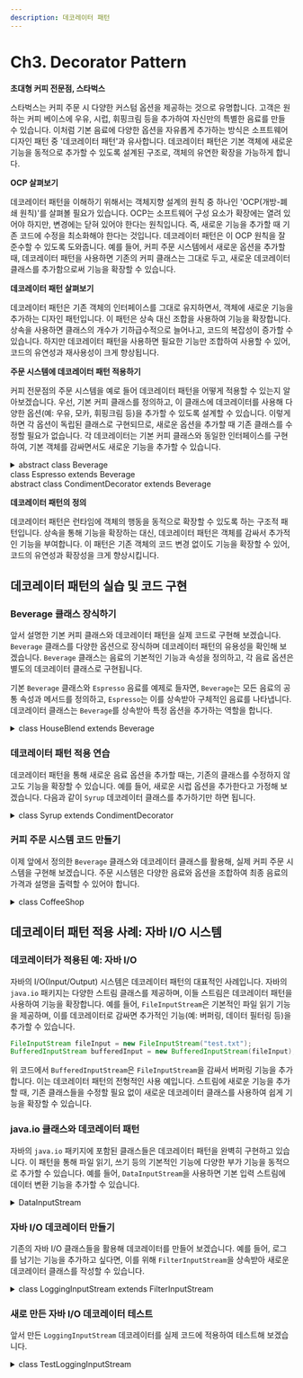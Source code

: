 ```yaml
---
description: 데코레이터 패턴
---
```


# Ch3. Decorator Pattern

**초대형 커피 전문점, 스타벅스**

스타벅스는 커피 주문 시 다양한 커스텀 옵션을 제공하는 것으로 유명합니다. 고객은 원하는 커피 베이스에 우유, 시럽, 휘핑크림 등을 추가하여 자신만의 특별한 음료를 만들 수 있습니다. 이처럼 기본 음료에 다양한 옵션을 자유롭게 추가하는 방식은 소프트웨어 디자인 패턴 중 '데코레이터 패턴'과 유사합니다. 데코레이터 패턴은 기본 객체에 새로운 기능을 동적으로 추가할 수 있도록 설계된 구조로, 객체의 유연한 확장을 가능하게 합니다.

**OCP 살펴보기**

데코레이터 패턴을 이해하기 위해서는 객체지향 설계의 원칙 중 하나인 'OCP(개방-폐쇄 원칙)'를 살펴볼 필요가 있습니다. OCP는 소프트웨어 구성 요소가 확장에는 열려 있어야 하지만, 변경에는 닫혀 있어야 한다는 원칙입니다. 즉, 새로운 기능을 추가할 때 기존 코드에 수정을 최소화해야 한다는 것입니다. 데코레이터 패턴은 이 OCP 원칙을 잘 준수할 수 있도록 도와줍니다. 예를 들어, 커피 주문 시스템에서 새로운 옵션을 추가할 때, 데코레이터 패턴을 사용하면 기존의 커피 클래스는 그대로 두고, 새로운 데코레이터 클래스를 추가함으로써 기능을 확장할 수 있습니다.

**데코레이터 패턴 살펴보기**

데코레이터 패턴은 기존 객체의 인터페이스를 그대로 유지하면서, 객체에 새로운 기능을 추가하는 디자인 패턴입니다. 이 패턴은 상속 대신 조합을 사용하여 기능을 확장합니다. 상속을 사용하면 클래스의 개수가 기하급수적으로 늘어나고, 코드의 복잡성이 증가할 수 있습니다. 하지만 데코레이터 패턴을 사용하면 필요한 기능만 조합하여 사용할 수 있어, 코드의 유연성과 재사용성이 크게 향상됩니다.

**주문 시스템에 데코레이터 패턴 적용하기**

커피 전문점의 주문 시스템을 예로 들어 데코레이터 패턴을 어떻게 적용할 수 있는지 알아보겠습니다. 우선, 기본 커피 클래스를 정의하고, 이 클래스에 데코레이터를 사용해 다양한 옵션(예: 우유, 모카, 휘핑크림 등)을 추가할 수 있도록 설계할 수 있습니다. 이렇게 하면 각 옵션이 독립된 클래스로 구현되므로, 새로운 옵션을 추가할 때 기존 클래스를 수정할 필요가 없습니다. 각 데코레이터는 기본 커피 클래스와 동일한 인터페이스를 구현하여, 기본 객체를 감싸면서도 새로운 기능을 추가할 수 있습니다.

<details>

<summary>abstract class Beverage<br>class Espresso extends Beverage<br>abstract class CondimentDecorator extends Beverage</summary>

```java
abstract class Beverage {
    String description = "Unknown Beverage";

    public String getDescription() {
        return description;
    }

    public abstract double cost();
}

class Espresso extends Beverage {
    public Espresso() {
        description = "Espresso";
    }

    public double cost() {
        return 1.99;
    }
}

abstract class CondimentDecorator extends Beverage {
    public abstract String getDescription();
}

class Mocha extends CondimentDecorator {
    Beverage beverage;

    public Mocha(Beverage beverage) {
        this.beverage = beverage;
    }

    public String getDescription() {
        return beverage.getDescription() + ", Mocha";
    }

    public double cost() {
        return 0.20 + beverage.cost();
    }
}
```

이 예시에서는 `Espresso` 클래스가 기본 커피 객체로, `Mocha` 클래스가 데코레이터로 사용되었습니다. `Mocha` 클래스는 `CondimentDecorator`를 상속받아, `Espresso` 객체에 모카를 추가하는 역할을 합니다.

</details>



**데코레이터 패턴의 정의**

데코레이터 패턴은 런타임에 객체의 행동을 동적으로 확장할 수 있도록 하는 구조적 패턴입니다. 상속을 통해 기능을 확장하는 대신, 데코레이터 패턴은 객체를 감싸서 추가적인 기능을 부여합니다. 이 패턴은 기존 객체의 코드 변경 없이도 기능을 확장할 수 있어, 코드의 유연성과 확장성을 크게 향상시킵니다.



## 데코레이터 패턴의 실습 및 코드 구현

### **Beverage 클래스 장식하기**

앞서 설명한 기본 커피 클래스와 데코레이터 패턴을 실제 코드로 구현해 보겠습니다. `Beverage` 클래스를 다양한 옵션으로 장식하며 데코레이터 패턴의 유용성을 확인해 보겠습니다. `Beverage` 클래스는 음료의 기본적인 기능과 속성을 정의하고, 각 음료 옵션은 별도의 데코레이터 클래스로 구현됩니다.

기본 `Beverage` 클래스와 `Espresso` 음료를 예제로 들자면, `Beverage`는 모든 음료의 공통 속성과 메서드를 정의하고, `Espresso`는 이를 상속받아 구체적인 음료를 나타냅니다. 데코레이터 클래스는 `Beverage`를 상속받아 특정 옵션을 추가하는 역할을 합니다.

<details>

<summary>class HouseBlend extends Beverage</summary>

```java
class HouseBlend extends Beverage {
    public HouseBlend() {
        description = "House Blend Coffee";
    }

    public double cost() {
        return 0.89;
    }
}

class Soy extends CondimentDecorator {
    Beverage beverage;

    public Soy(Beverage beverage) {
        this.beverage = beverage;
    }

    public String getDescription() {
        return beverage.getDescription() + ", Soy";
    }

    public double cost() {
        return 0.15 + beverage.cost();
    }
}

class Whip extends CondimentDecorator {
    Beverage beverage;

    public Whip(Beverage beverage) {
        this.beverage = beverage;
    }

    public String getDescription() {
        return beverage.getDescription() + ", Whip";
    }

    public double cost() {
        return 0.10 + beverage.cost();
    }
}
```

위 코드에서 `HouseBlend`는 또 다른 기본 음료 클래스로, 소이와 휘핑크림을 각각 추가할 수 있는 `Soy`, `Whip` 데코레이터 클래스와 결합하여 음료를 구성할 수 있습니다.

</details>

### **데코레이터 패턴 적용 연습**

데코레이터 패턴을 통해 새로운 음료 옵션을 추가할 때는, 기존의 클래스를 수정하지 않고도 기능을 확장할 수 있습니다. 예를 들어, 새로운 시럽 옵션을 추가한다고 가정해 보겠습니다. 다음과 같이 `Syrup` 데코레이터 클래스를 추가하기만 하면 됩니다.

<details>

<summary>class Syrup extends CondimentDecorator</summary>

```java
class Syrup extends CondimentDecorator {
    Beverage beverage;

    public Syrup(Beverage beverage) {
        this.beverage = beverage;
    }

    public String getDescription() {
        return beverage.getDescription() + ", Syrup";
    }

    public double cost() {
        return 0.25 + beverage.cost();
    }
}
```

이처럼 새로운 옵션을 추가할 때는, 간단히 새로운 데코레이터 클래스를 정의하여 기존 `Beverage` 객체에 추가하면 됩니다.&#x20;

</details>



### **커피 주문 시스템 코드 만들기**

이제 앞에서 정의한 `Beverage` 클래스와 데코레이터 클래스를 활용해, 실제 커피 주문 시스템을 구현해 보겠습니다. 주문 시스템은 다양한 음료와 옵션을 조합하여 최종 음료의 가격과 설명을 출력할 수 있어야 합니다.

<details>

<summary>class CoffeeShop</summary>

```java
public class CoffeeShop {
    public static void main(String args[]) {
        Beverage beverage = new Espresso();
        System.out.println(beverage.getDescription() + " $" + beverage.cost());

        Beverage beverage2 = new HouseBlend();
        beverage2 = new Soy(beverage2);
        beverage2 = new Whip(beverage2);
        System.out.println(beverage2.getDescription() + " $" + beverage2.cost());
    }
}
```

위 코드에서 `CoffeeShop` 클래스의 `main` 메서드를 통해 실제 음료를 주문하고, 선택한 옵션들을 추가하여 최종 가격을 계산할 수 있습니다. 예를 들어, `HouseBlend`에 소이와 휘핑크림을 추가한 음료의 가격과 설명이 출력됩니다.

</details>



## 데코레이터 패턴 적용 사례: 자바 I/O 시스템

### **데코레이터가 적용된 예: 자바 I/O**

자바의 I/O(Input/Output) 시스템은 데코레이터 패턴의 대표적인 사례입니다. 자바의 `java.io` 패키지는 다양한 스트림 클래스를 제공하며, 이들 스트림은 데코레이터 패턴을 사용하여 기능을 확장합니다. 예를 들어, `FileInputStream`은 기본적인 파일 읽기 기능을 제공하며, 이를 데코레이터로 감싸면 추가적인 기능(예: 버퍼링, 데이터 필터링 등)을 추가할 수 있습니다.

```java
FileInputStream fileInput = new FileInputStream("test.txt");
BufferedInputStream bufferedInput = new BufferedInputStream(fileInput);
```

위 코드에서 `BufferedInputStream`은 `FileInputStream`을 감싸서 버퍼링 기능을 추가합니다. 이는 데코레이터 패턴의 전형적인 사용 예입니다. 스트림에 새로운 기능을 추가할 때, 기존 클래스들을 수정할 필요 없이 새로운 데코레이터 클래스를 사용하여 쉽게 기능을 확장할 수 있습니다.

### **java.io 클래스와 데코레이터 패턴**

자바의 `java.io` 패키지에 포함된 클래스들은 데코레이터 패턴을 완벽히 구현하고 있습니다. 이 패턴을 통해 파일 읽기, 쓰기 등의 기본적인 기능에 다양한 부가 기능을 동적으로 추가할 수 있습니다. 예를 들어, `DataInputStream`을 사용하면 기본 입력 스트림에 데이터 변환 기능을 추가할 수 있습니다.

<details>

<summary>DataInputStream</summary>

<pre class="language-java"><code class="lang-java">DataInputStream dataInput = new DataInputStream(
    new BufferedInputStream(
<strong>        new FileInputStream("data.bin")
</strong><strong>    )
</strong><strong>);
</strong></code></pre>

이 코드에서는 파일을 읽을 때, 버퍼링 기능을 추가한 후, `DataInputStream`을 통해 기본 데이터를 자바 기본형으로 변환할 수 있습니다. 이처럼 데코레이터 패턴은 기능을 필요한 만큼 쌓아 올리는 방식을 가능하게 합니다.

</details>



### **자바 I/O 데코레이터 만들기**

기존의 자바 I/O 클래스들을 활용해 데코레이터를 만들어 보겠습니다. 예를 들어, 로그를 남기는 기능을 추가하고 싶다면, 이를 위해 `FilterInputStream`을 상속받아 새로운 데코레이터 클래스를 작성할 수 있습니다.

<details>

<summary>class LoggingInputStream extends FilterInputStream</summary>

```java
class LoggingInputStream extends FilterInputStream {
    public LoggingInputStream(InputStream in) {
        super(in);
    }

    @Override
    public int read() throws IOException {
        int data = super.read();
        System.out.println("Read data: " + data);
        return data;
    }
}
```

`LoggingInputStream` 클래스는 `FilterInputStream`을 상속받아, 데이터가 읽힐 때마다 로그를 출력하는 기능을 추가했습니다. 이렇게 새로운 기능을 추가하려면, 기본 스트림 클래스에 직접적으로 수정할 필요 없이, 데코레이터 패턴을 활용해 기능을 확장하면 됩니다.

</details>



### **새로 만든 자바 I/O 데코레이터 테스트**

앞서 만든 `LoggingInputStream` 데코레이터를 실제 코드에 적용하여 테스트해 보겠습니다.

<details>

<summary>class TestLoggingInputStream</summary>

```java
public class TestLoggingInputStream {
    public static void main(String[] args) throws IOException {
        InputStream input = new LoggingInputStream(new BufferedInputStream(new FileInputStream("test.txt")));
        while (input.read() != -1) {
            // 데이터를 읽으면서 로그가 출력됨
        }
        input.close();
    }
}
```

위 코드에서 파일을 읽는 동안 각 바이트가 콘솔에 로그로 출력됩니다. `LoggingInputStream` 데코레이터를 추가한 덕분에 파일 읽기 기능에 로그 출력 기능이 자연스럽게 통합되었습니다.

</details>

